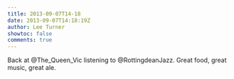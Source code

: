 ```yaml
---
title: 2013-09-07T14-18
date: 2013-09-07T14:18:19Z
author: Lee Turner
showtoc: false
comments: true
---
```


Back at @The_Queen_Vic listening to @RottingdeanJazz. Great food, great music, great ale.


